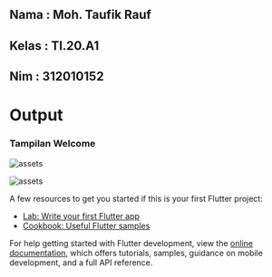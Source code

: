 ## Nama : Moh. Taufik Rauf
## Kelas : TI.20.A1
## Nim : 312010152

# Output

### Tampilan Welcome

![assets](assets/ss)

![assets](assets/hasil%20regist.png)

A few resources to get you started if this is your first Flutter project:

- [Lab: Write your first Flutter app](https://docs.flutter.dev/get-started/codelab)
- [Cookbook: Useful Flutter samples](https://docs.flutter.dev/cookbook)

For help getting started with Flutter development, view the
[online documentation](https://docs.flutter.dev/), which offers tutorials,
samples, guidance on mobile development, and a full API reference.
